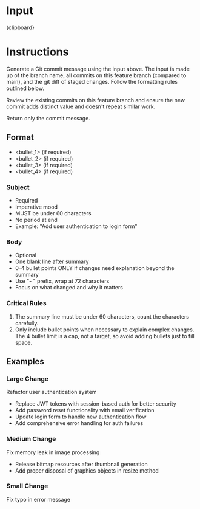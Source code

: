 # Input

{clipboard}

# Instructions

Generate a Git commit message using the input above. The input is made up of the branch name, all
commits on this feature branch (compared to main), and the git diff of staged changes. Follow the
formatting rules outlined below.

Review the existing commits on this feature branch and ensure the new commit adds distinct value and
doesn't repeat similar work.

Return only the commit message.

## Format

<subject>

- <bullet_1> (if required)
- <bullet_2> (if required)
- <bullet_3> (if required)
- <bullet_4> (if required)

### Subject

- Required
- Imperative mood
- MUST be under 60 characters
- No period at end
- Example: "Add user authentication to login form"

### Body

- Optional
- One blank line after summary
- 0-4 bullet points ONLY if changes need explanation beyond the summary
- Use "- " prefix, wrap at 72 characters
- Focus on what changed and why it matters

### Critical Rules

1. The summary line must be under 60 characters, count the characters carefully.
1. Only include bullet points when necessary to explain complex changes. The 4 bullet limit is a
   cap, not a target, so avoid adding bullets just to fill space.

## Examples

### Large Change

Refactor user authentication system

- Replace JWT tokens with session-based auth for better security
- Add password reset functionality with email verification
- Update login form to handle new authentication flow
- Add comprehensive error handling for auth failures

### Medium Change

Fix memory leak in image processing

- Release bitmap resources after thumbnail generation
- Add proper disposal of graphics objects in resize method

### Small Change

Fix typo in error message
